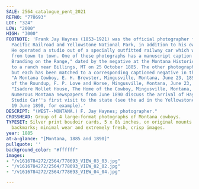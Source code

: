 ```yaml
---
SALE: 2564_catalogue_pent_2021
REFNO: "778693"
LOT: "324"
LOW: "2000"
HIGH: "3000"
FOOTNOTE: 'Frank Jay Haynes (1853-1921) was the official photographer for the Northern
  Pacific Railroad and Yellowstone National Park, in addition to his own projects.
  He operated a studio out of a specially outfitted railway car which was carried
  from town to town. One of these photographs has a manuscript caption on verso: "Cowboys
  Branding on the Range," dated by the negative at the Montana Historical Society
  to a ranch near Billings, MT on 25 October 1885. The other photographs are uncaptioned,
  but each has been matched to a corresponding captioned negative in the same collection:
  "A Montana Cowboy, E. H. Brewster, Mingusville, Montana, June 23, 1890"; "Captain
  of the Roundup, F. P. Love and Horse, Mingusville, Montana, June 23, 1890"; and
  "Isadore Nollet House, The Home of the Cowboy, Mingusville, Montana, June 23, 1890.”
  Numerous Montana newspapers from June 1890 discuss the arrival of Haynes Palace
  Studio Car''s first visit to the state (see the ad in the Yellowstone Journal of
  19 June 1890, for example).'
DESCRIPT: "(WEST--MONTANA.) F. Jay Haynes; photographer."
CROSSHEAD: Group of 4 large-format photographs of Montana cowboys.
TYPESET: Silver print boudoir cards, 5 x 8¼ inches, on original mounts with photographer's
  backmarks; minimal wear and extremely fresh, crisp images.
year: 1885
at-a-glance: "[Montana, 1885 and 1890]"
pullquote: ''
background_color: "#ffffff"
images:
- "/v1616784272/2564/778693_VIEW_03_03.jpg"
- "/v1616784272/2564/778693_VIEW_02_02.jpg"
- "/v1616784272/2564/778693_VIEW_04_04.jpg"

---
```

